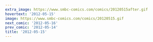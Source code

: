 ```yaml
---
extra_image: https://www.smbc-comics.com/comics/20120515after.gif
hovertext: '2012-05-15'
image: https://www.smbc-comics.com/comics/20120515.gif
next_comic: '2012-05-16'
prev_comic: '2012-05-14'
title: '2012-05-15'
---
```


